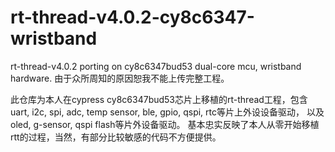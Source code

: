# rt-thread-v4.0.2-cy8c6347-wristband
rt-thread-v4.0.2 porting on cy8c6347bud53 dual-core mcu, wristband hardware. 由于众所周知的原因恕我不能上传完整工程。

此仓库为本人在cypress cy8c6347bud53芯片上移植的rt-thread工程，包含uart, i2c, spi, adc, temp sensor, ble, gpio, qspi, rtc等片上外设设备驱动，
以及oled, g-sensor, qspi flash等片外设备驱动。
基本忠实反映了本人从零开始移植rtt的过程，当然，有部分比较敏感的代码不方便提供。
